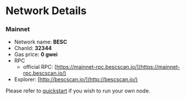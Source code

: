 # Network Details

### Mainnet

* Network name: **BESC**
* ChanId: **32344**
* Gas price: **0 gwei**
* RPC
  * official RPC: [https://mainnet-rpc.bescscan.io/](https://mainnet-rpc.bescscan.io/)​
* Explorer: [http://bescscan.io/](http://bescscan.io/)​

Please refer to [quickstart](https://github.com/fkt20/FAKTNetwork/#using-quickstart) if you wish to run your own node.
